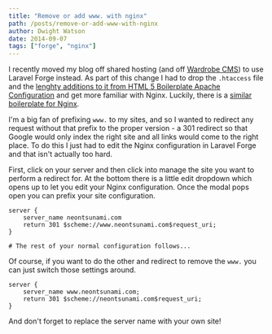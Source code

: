 ```yaml
---
title: "Remove or add www. with nginx"
path: /posts/remove-or-add-www-with-nginx
author: Dwight Watson
date: 2014-09-07
tags: ["forge", "nginx"]
---
```


I recently moved my blog off shared hosting (and off [Wardrobe CMS](https://github.com/wardrobecms/wardrobe)) to use Laravel Forge instead. As part of this change I had to drop the `.htaccess` file and the [lenghty additions to it from HTML 5 Boilerplate Apache Configuration](https://github.com/h5bp/server-configs-apache) and get more familiar with Nginx. Luckily, there is a [similar boilerplate for Nginx](https://github.com/h5bp/server-configs-nginx).

I'm a big fan of prefixing `www.` to my sites, and so I wanted to redirect any request without that prefix to the proper version - a 301 redirect so that Google would only index the right site and all links would come to the right place. To do this I just had to edit the Nginx configuration in Laravel Forge and that isn't actually too hard.

First, click on your server and then click into manage the site you want to perform a redirect for. At the bottom there is a little edit dropdown which opens up to let you edit your Nginx configuration. Once the modal pops open you can prefix your site configuration.

    server {
        server_name neontsunami.com
        return 301 $scheme://www.neontsunami.com$request_uri;
    }

    # The rest of your normal configuration follows...

Of course, if you want to do the other and redirect to remove the `www.` you can just switch those settings around.

    server {
        server_name www.neontsunami.com;
        return 301 $scheme://neontsunami.com$request_uri;
    }

And don't forget to replace the server name with your own site!
